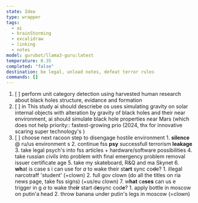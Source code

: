 ```yaml
---
state: Idea
type: wrapper
tags:
  - ai
  - brainStorming
  - excalidraw
  - linking
  - notes
model: gurubot/llama3-guru:latest
temperature: 0.35
completed: "false"
destination: be legal, unload notes, defeat terror rules
commands: []
---
```

1. [ ] perform unit category detection using harvested human research about black holes structure, evidance and formation 
2. [ ] in This study ai should descriebe os uses simulating gravity on solar internal objects with alteration by gravity of black holes and their near environment, ai should simulate black hole properties near Mars (which does not help priority:: fastest-growing prio (2024, thx for innovative scaring super technology's )
3. [ ] choose next racoon step to disengage hostile environment
	         1. **silence** @ ru/us environment s
	         2. continue fss **psy** successfull terrorism **leakage**
	         3. take legal psych's into fss articles + hardware/software possibilities
	         4. take russian *civ*il*s* into problem with final emergency problem removal issuer certificate age
	         5. take my skateboard, R&Q and ma Skynet
	         6. **wh**at is case s i can use for *a* to wake their st**art** sync co~~de~~?
	             1. illegal narcotraff 'student' (+clown)
	             2. full gov clown (do all the titles on ria news page, take fss signs) (+us/eu clown)
	         7. w**hat** c~~a~~**ses** can us e trigger in g *a* to wake the**ir** start d**e**sync cod**e**?
	             1. apply bottle in moscow on putin'a head
	             2. throw banana under putin's legs in moscow (=clown)